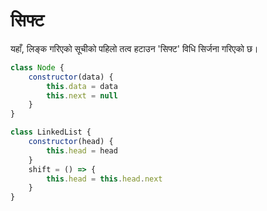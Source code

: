 # सिफ्ट

यहाँ, लिङ्क गरिएको सूचीको पहिलो तत्व हटाउन 'सिफ्ट' विधि सिर्जना गरिएको छ।

```javascript
class Node {
    constructor(data) {
        this.data = data
        this.next = null 
    }
}

class LinkedList {
    constructor(head) {
        this.head = head 
    }
    shift = () => {
        this.head = this.head.next 
    }
}
```
